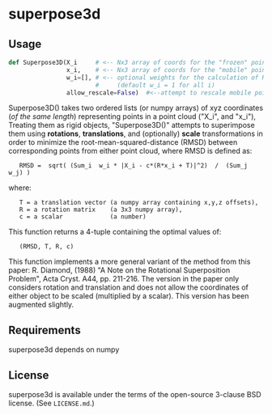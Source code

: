 superpose3d
===========

##  Usage

```python
def Superpose3D(X_i     # <-- Nx3 array of coords for the "frozen" point cloud
                x_i,    # <-- Nx3 array of coords for the "mobile" point cloud
                w_i=[], # <-- optional weights for the calculation of RMSD
                        #     (default w_i = 1 for all i)
                allow_rescale=False)  #<--attempt to rescale mobile point cloud?
```

Superpose3D() takes two ordered lists (or numpy arrays) of xyz coordinates
(*of the same length*) representing points in a point cloud ("X_i", and "x_i"),
Treating them as rigid objects, "Superpose3D()" attempts to superimpose
them using **rotations**, **translations**, and (optionally) **scale**
transformations in order to minimize the root-mean-squared-distance (RMSD)
between corresponding points from either point cloud, where RMSD is defined as:

```
   RMSD =  sqrt( (Sum_i  w_i * |X_i - c*(R*x_i + T)|^2)  /  (Sum_j w_j) )
```
where:
```
   T = a translation vector (a numpy array containing x,y,z offsets),
   R = a rotation matrix    (a 3x3 numpy array),
   c = a scalar             (a number)
```
This function returns a 4-tuple containing the optimal values of:
```
   (RMSD, T, R, c)
```
This function implements a more general variant of the method from this paper:
R. Diamond, (1988)
"A Note on the Rotational Superposition Problem",
 Acta Cryst. A44, pp. 211-216.
The version in the paper only considers rotation and translation and does not
allow the coordinates of either object to be scaled (multiplied by a scalar).
This version has been augmented slightly.


## Requirements

superpose3d depends on numpy

## License

superpose3d is available under the terms of the open-source 3-clause
BSD license.  (See `LICENSE.md`.)
